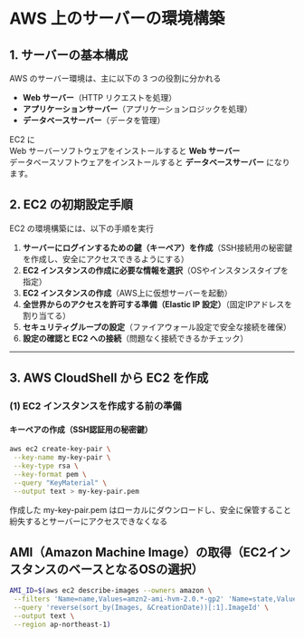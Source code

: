 # **AWS 上のサーバーの環境構築**

## **1. サーバーの基本構成**
AWS のサーバー環境は、主に以下の 3 つの役割に分かれる
- **Web サーバー**（HTTP リクエストを処理）
- **アプリケーションサーバー**（アプリケーションロジックを処理）
- **データベースサーバー**（データを管理）

EC2 に  
Web サーバーソフトウェアをインストールすると **Web サーバー**  
データベースソフトウェアをインストールすると **データベースサーバー**
になります。

## **2. EC2 の初期設定手順**
EC2 の環境構築には、以下の手順を実行
1. **サーバーにログインするための鍵（キーペア）を作成**（SSH接続用の秘密鍵を作成し、安全にアクセスできるようにする）
2. **EC2 インスタンスの作成に必要な情報を選択**（OSやインスタンスタイプを指定）
3. **EC2 インスタンスの作成**（AWS上に仮想サーバーを起動）
4. **全世界からのアクセスを許可する準備（Elastic IP 設定）**（固定IPアドレスを割り当てる）
5. **セキュリティグループの設定**（ファイアウォール設定で安全な接続を確保）
6. **設定の確認と EC2 への接続**（問題なく接続できるかチェック）

---

## **3. AWS CloudShell から EC2 を作成**

### **(1) EC2 インスタンスを作成する前の準備**
#### **キーペアの作成（SSH認証用の秘密鍵）**
```bash
aws ec2 create-key-pair \
 --key-name my-key-pair \
 --key-type rsa \
 --key-format pem \
 --query "KeyMaterial" \
 --output text > my-key-pair.pem
```
作成した my-key-pair.pem はローカルにダウンロードし、安全に保管すること  
紛失するとサーバーにアクセスできなくなる
## AMI（Amazon Machine Image）の取得（EC2インスタンスのベースとなるOSの選択）
```bash
AMI_ID=$(aws ec2 describe-images --owners amazon \
 --filters 'Name=name,Values=amzn2-ami-hvm-2.0.*-gp2' 'Name=state,Values=available' \
 --query 'reverse(sort_by(Images, &CreationDate))[:1].ImageId' \
 --output text \
 --region ap-northeast-1)
```
